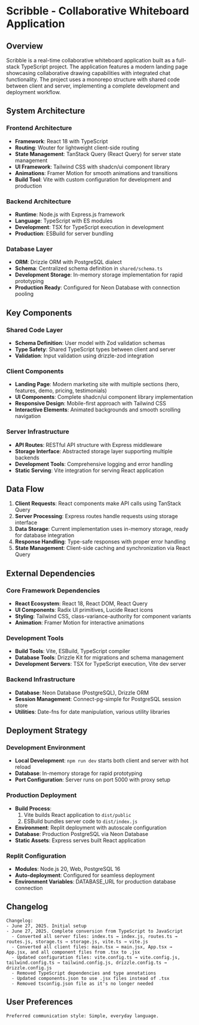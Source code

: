 # Scribble - Collaborative Whiteboard Application

## Overview

Scribble is a real-time collaborative whiteboard application built as a full-stack TypeScript project. The application features a modern landing page showcasing collaborative drawing capabilities with integrated chat functionality. The project uses a monorepo structure with shared code between client and server, implementing a complete development and deployment workflow.

## System Architecture

### Frontend Architecture
- **Framework**: React 18 with TypeScript
- **Routing**: Wouter for lightweight client-side routing
- **State Management**: TanStack Query (React Query) for server state management
- **UI Framework**: Tailwind CSS with shadcn/ui component library
- **Animations**: Framer Motion for smooth animations and transitions
- **Build Tool**: Vite with custom configuration for development and production

### Backend Architecture
- **Runtime**: Node.js with Express.js framework
- **Language**: TypeScript with ES modules
- **Development**: TSX for TypeScript execution in development
- **Production**: ESBuild for server bundling

### Database Layer
- **ORM**: Drizzle ORM with PostgreSQL dialect
- **Schema**: Centralized schema definition in `shared/schema.ts`
- **Development Storage**: In-memory storage implementation for rapid prototyping
- **Production Ready**: Configured for Neon Database with connection pooling

## Key Components

### Shared Code Layer
- **Schema Definition**: User model with Zod validation schemas
- **Type Safety**: Shared TypeScript types between client and server
- **Validation**: Input validation using drizzle-zod integration

### Client Components
- **Landing Page**: Modern marketing site with multiple sections (hero, features, demo, pricing, testimonials)
- **UI Components**: Complete shadcn/ui component library implementation
- **Responsive Design**: Mobile-first approach with Tailwind CSS
- **Interactive Elements**: Animated backgrounds and smooth scrolling navigation

### Server Infrastructure
- **API Routes**: RESTful API structure with Express middleware
- **Storage Interface**: Abstracted storage layer supporting multiple backends
- **Development Tools**: Comprehensive logging and error handling
- **Static Serving**: Vite integration for serving React application

## Data Flow

1. **Client Requests**: React components make API calls using TanStack Query
2. **Server Processing**: Express routes handle requests using storage interface
3. **Data Storage**: Current implementation uses in-memory storage, ready for database integration
4. **Response Handling**: Type-safe responses with proper error handling
5. **State Management**: Client-side caching and synchronization via React Query

## External Dependencies

### Core Framework Dependencies
- **React Ecosystem**: React 18, React DOM, React Query
- **UI Components**: Radix UI primitives, Lucide React icons
- **Styling**: Tailwind CSS, class-variance-authority for component variants
- **Animation**: Framer Motion for interactive animations

### Development Tools
- **Build Tools**: Vite, ESBuild, TypeScript compiler
- **Database Tools**: Drizzle Kit for migrations and schema management
- **Development Servers**: TSX for TypeScript execution, Vite dev server

### Backend Infrastructure
- **Database**: Neon Database (PostgreSQL), Drizzle ORM
- **Session Management**: Connect-pg-simple for PostgreSQL session store
- **Utilities**: Date-fns for date manipulation, various utility libraries

## Deployment Strategy

### Development Environment
- **Local Development**: `npm run dev` starts both client and server with hot reload
- **Database**: In-memory storage for rapid prototyping
- **Port Configuration**: Server runs on port 5000 with proxy setup

### Production Deployment
- **Build Process**: 
  1. Vite builds React application to `dist/public`
  2. ESBuild bundles server code to `dist/index.js`
- **Environment**: Replit deployment with autoscale configuration
- **Database**: Production PostgreSQL via Neon Database
- **Static Assets**: Express serves built React application

### Replit Configuration
- **Modules**: Node.js 20, Web, PostgreSQL 16
- **Auto-deployment**: Configured for seamless deployment
- **Environment Variables**: DATABASE_URL for production database connection

## Changelog

```
Changelog:
- June 27, 2025. Initial setup
- June 27, 2025. Complete conversion from TypeScript to JavaScript
  - Converted all server files: index.ts → index.js, routes.ts → routes.js, storage.ts → storage.js, vite.ts → vite.js
  - Converted all client files: main.tsx → main.jsx, App.tsx → App.jsx, and all component files from .tsx to .jsx
  - Updated configuration files: vite.config.ts → vite.config.js, tailwind.config.ts → tailwind.config.js, drizzle.config.ts → drizzle.config.js
  - Removed TypeScript dependencies and type annotations
  - Updated components.json to use .jsx files instead of .tsx
  - Removed tsconfig.json file as it's no longer needed
```

## User Preferences

```
Preferred communication style: Simple, everyday language.
```